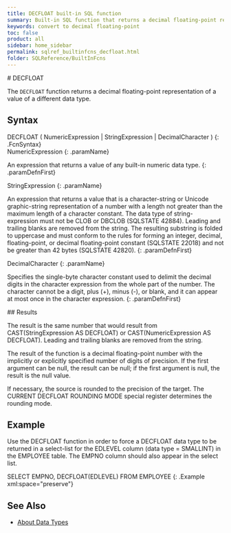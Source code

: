 ```yaml
---
title: DECFLOAT built-in SQL function
summary: Built-in SQL function that returns a decimal floating-point representation of a value of a different data type. representation of a value
keywords: convert to decimal floating-point
toc: false
product: all
sidebar: home_sidebar
permalink: sqlref_builtinfcns_decfloat.html
folder: SQLReference/BuiltInFcns
---
```

<section>
<div class="TopicContent" data-swiftype-index="true" markdown="1">
# DECFLOAT

The `DECFLOAT` function returns a decimal floating-point representation of a value of a different data type.

## Syntax

<div class="fcnWrapperWide" markdown="1">
    DECFLOAT ( NumericExpression | StringExpression | DecimalCharacter )
{: .FcnSyntax}

</div>
<div class="paramList" markdown="1">
NumericExpression
{: .paramName}

An expression that returns a value of any built-in numeric data type.
{: .paramDefnFirst}

StringExpression
{: .paramName}

An expression that returns a value that is a character-string or Unicode graphic-string representation of a number with a length not greater than the maximum length of a character constant. The data type of string-expression must not be CLOB or DBCLOB (SQLSTATE 42884). Leading and trailing blanks are removed from the string. The resulting substring is folded to uppercase and must conform to the rules for forming an integer, decimal, floating-point, or decimal floating-point constant (SQLSTATE 22018) and not be greater than 42 bytes (SQLSTATE 42820).
{: .paramDefnFirst}

DecimalCharacter
{: .paramName}

Specifies the single-byte character constant used to delimit the decimal digits in the character expression from the whole part of the number. The character cannot be a digit, plus (+), minus (-), or blank, and it can appear at most once in the character expression.
{: .paramDefnFirst}

</div>
## Results

The result is the same number that would result from CAST(StringExpression AS DECFLOAT) or CAST(NumericExpression AS DECFLOAT). Leading and trailing blanks are removed from the string.

The result of the function is a decimal floating-point number with the implicitly or explicitly specified number of digits of precision. If the first argument can be null, the result can be null; if the first argument is null, the result is the null value.

If necessary, the source is rounded to the precision of the target. The CURRENT DECFLOAT ROUNDING MODE special register determines the rounding mode.

## Example

Use the DECFLOAT function in order to force a DECFLOAT data type to be returned in a select-list for the EDLEVEL column (data type = SMALLINT) in the EMPLOYEE table. The EMPNO column should also appear in the select list.

<div class="preWrapper" markdown="1">
    SELECT EMPNO, DECFLOAT(EDLEVEL)
    FROM EMPLOYEE
{: .Example xml:space="preserve"}

</div>

## See Also

* [About Data Types](sqlref_datatypes_numerictypes.html)

</div>
</section>
